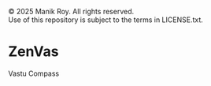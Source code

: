 © 2025 Manik Roy. All rights reserved.  
Use of this repository is subject to the terms in LICENSE.txt.

# ZenVas
Vastu Compass
